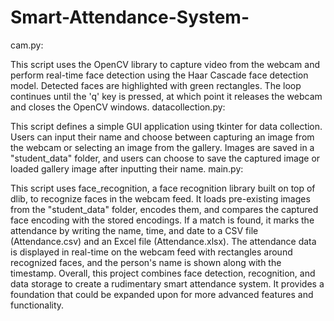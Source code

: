 # Smart-Attendance-System-

cam.py:

This script uses the OpenCV library to capture video from the webcam and perform real-time face detection using the Haar Cascade face detection model.
Detected faces are highlighted with green rectangles.
The loop continues until the 'q' key is pressed, at which point it releases the webcam and closes the OpenCV windows.
datacollection.py:

This script defines a simple GUI application using tkinter for data collection.
Users can input their name and choose between capturing an image from the webcam or selecting an image from the gallery.
Images are saved in a "student_data" folder, and users can choose to save the captured image or loaded gallery image after inputting their name.
main.py:

This script uses face_recognition, a face recognition library built on top of dlib, to recognize faces in the webcam feed.
It loads pre-existing images from the "student_data" folder, encodes them, and compares the captured face encoding with the stored encodings.
If a match is found, it marks the attendance by writing the name, time, and date to a CSV file (Attendance.csv) and an Excel file (Attendance.xlsx).
The attendance data is displayed in real-time on the webcam feed with rectangles around recognized faces, and the person's name is shown along with the timestamp.
Overall, this project combines face detection, recognition, and data storage to create a rudimentary smart attendance system. It provides a foundation that could be expanded upon for more advanced features and functionality.
